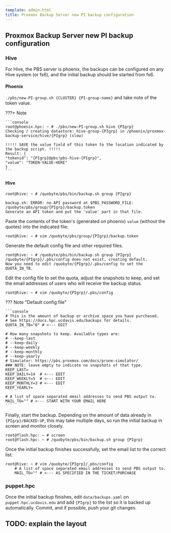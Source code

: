 ```yaml
---
template: admin.html
title: Proxmox Backup Server new PI backup configuration
---
```


## Proxmox Backup Server new PI backup configuration

### Hive

For Hive, the PBS server is phoenix, the backups can be configured on any Hive system (or fs6), and the initial backup
should be started from fs6.

#### Phoenix

`./pbs/new-PI-group.sh {CLUSTER} {PI-group-name}` and take note of the token value.

???+ Note

    ```console
    root@phoenix.hpc: ~ # ./pbs/new-PI-group.sh hive {PIgrp}
    Checking / creating datastore: hive-group-{PIgrp} in /phoenix/proxmox-backup-service/hive/{PIgrp} (slow)

    !!!!! SAVE the value field of this token to the location indicated by the backup script. !!!!!
    Result: {
    "tokenid": "{PIgrp}@pbs!pbs-hive-{PIgrp}",
    "value": "TOKEN-VALUE-HERE"
    }
    ```

#### Hive

```console
root@hive: ~ # /quobyte/pbs/bin/backup.sh group {PIgrp}

backup.sh: ERROR: no API password at $PBS_PASSWORD_FILE: /quobyte/pbs/group/{PIgrp}/backup.token
Generate an API token and put the 'value' part in that file.
```

Paste the contents of the token's (generated on phoenix) `value` (without the quotes) into the indicated file:

```console
root@hive: ~ # vim /quobyte/pbs/group/{PIgrp}/backup.token
```

Generate the default config file and other required files.

```console
root@hive: ~ # /quobyte/pbs/bin/backup.sh group {PIgrp}
/quobyte/{PIgrp}/.pbs/config does not exist, creating default.
Now you need to edit /quobyte/{PIgrp}/.pbs/config to set the QUOTA_IN_TB.
```

Edit the config file to set the quota, adjust the snapshots to keep, and set the email addresses of users who will
receive the backup status.

```console
root@hive: ~ # vim /quobyte/{PIgrp}/.pbs/config
```

??? Note "Default config file"

    ```console
    # This is the amount of backup or archive space you have purchased.
    # See https://docs.hpc.ucdavis.edu/backups for details.
    QUOTA_IN_TB="0" # <--- EDIT

    # How many snapshots to keep. Available types are:
    # --keep-last
    # --keep-daily
    # --keep-weekly
    # --keep-monthly
    # --keep-yearly
    # Simulator: https://pbs.proxmox.com/docs/prune-simulator/
    ### NOTE: leave empty to indicate no snapshots of that type.
    KEEP_LAST=
    KEEP_DAILY=14  # <--- EDIT
    KEEP_WEEKLY=5  # <--- EDIT
    KEEP_MONTHLY=3 # <--- EDIT
    KEEP_YEARLY=

    # A list of space separated email addresses to send PBS output to.
    MAIL_TO="" # <--- START WITH YOUR EMAIL HERE
    ```

Finally, start the backup. Depending on the amount of data already in `{PIgrp}/BACKED-UP`, this may take multiple days,
so run the initial backup in screen and monitor closely.

```console
root@flash.hpc: ~ # screen
root@flash.hpc: ~ # /quobyte/pbs/bin/backup.sh group {PIgrp}
```

Once the initial backup finishes successfully, set the email list to the correct list:

```console
root@hive: ~ # vim /quobyte/{PIgrp}/.pbs/config
    # A list of space separated email addresses to send PBS output to.
    MAIL_TO="" # <--- AS SPECIFIED IN THE TICKET/PURCHASE
```

### puppet.hpc

Once the initial backup finishes, edit `data/backups.yaml` on `puppet.hpc.ucdavis.edu` and add `{PIgrp}` to the list so
it is backed up automatically. Commit, and if possible, push your git changes.

## TODO: explain the layout
